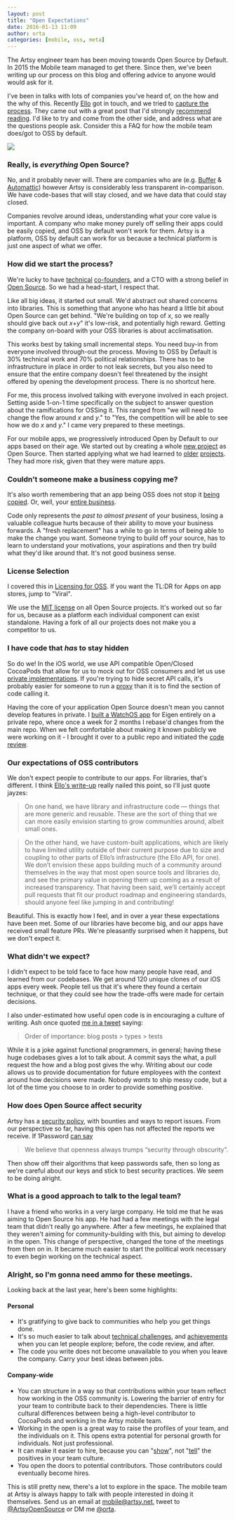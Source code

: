 ```yaml
---
layout: post
title: "Open Expectations"
date: 2016-01-13 11:09
author: orta
categories: [mobile, oss, meta]
---
```


The Artsy engineer team has been moving towards Open Source by Default. In 2015 the Mobile team managed to get there. Since then, we've been writing up our process on this blog and offering advice to anyone would would ask for it.

I've been in talks with lots of companies you've heard of, on the how and the why of this. Recently [Ello](https://ello.co) got in touch, and we tried to [capture the process](https://en.wikipedia.org/wiki/Dyson_sphere).  They came out with a great post that I'd strongly [recommend reading](https://ello.co/jayzes/post/tqLL-Z8U8GfbDySRk6wbKg). I'd like to try and come from the other side, and address what are the questions people ask. Consider this a FAQ for how the mobile team does/got to OSS by default.

<!-- more -->

<img src = "https://d324imu86q1bqn.cloudfront.net/uploads/asset/attachment/3421690/ello-optimized-08acbd80.gif">

### Really, is _everything_ Open Source?

No, and it probably never will. There are companies who are (e.g. [Buffer](https://buffer.com/transparency) & [Automattic](https://automattic.com)) however Artsy is considerably less transparent in-comparison. We have code-bases that will stay closed, and we have data that could stay closed.

Companies revolve around ideas, understanding what your core value is important. A company who make money purely off selling their apps could be easily copied, and OSS by default won't work for them. Artsy is a platform, OSS by default can work for us because a technical platform is just one aspect of what we offer.

### How did we start the process?

We're lucky to have [technical](http://www.forbes.com/special-report/2014/30-under-30/art-and-style.html) [co-founders](https://www.linkedin.com/in/sebastiancwilich), and a CTO with a strong belief in [Open Source](http://code.dblock.org/2015/02/09/becoming-open-source-by-default.html). So we had a head-start, I respect that.

Like all big ideas, it started out small. We'd abstract out shared concerns into libraries. This is something that anyone who has heard a little bit about Open Source can get behind. "We're building on top of _x_, so we really should give back out _x_+_y_" it's low-risk, and potentially high reward. Getting the company on-board with your OSS libraries is about acclimatisation.

This works best by taking small incremental steps. You need buy-in from everyone involved through-out the process. Moving to OSS by Default is 30% technical work and 70% political relationships. There has to be infrastructure in place in order to not leak secrets, but you also need to ensure that the entire company doesn't feel threatened by the insight offered by opening the development process. There is no shortcut here.

For me, this process involved talking with everyone involved in each project. Setting aside 1-on-1 time specifically on the subject to answer question about the ramifications for OSSing it. This ranged from "we will need to change the flow around _x_ and _y_." to "Yes, the competition will be able to see how we do _x_ and _y_." I came very prepared to these meetings.

For our mobile apps, we progressively introduced Open by Default to our apps based on their age. We started out by creating a whole [new project](/blog/2014/11/13/eidolon-retrospective/) as Open Source. Then started applying what we had learned to [older](/blog/2015/04/28/how-we-open-sourced-eigen/) [projects](/blog/2015/08/06/open-sourcing-energy/). They had more risk, given that they were mature apps.

### Couldn't someone make a business copying me?

It's also worth remembering that an app being OSS does not stop it [being copied](http://venturebeat.com/2014/03/30/threes-vs-2048-when-rip-offs-do-better-than-the-original-game/). Or, well, your [entire business](http://www.bloomberg.com/bw/articles/2012-02-29/the-germany-website-copy-machine).

Code only represents the _past to almost present_ of your business, losing a valuable colleague hurts because of their ability to move your business forwards. A "fresh replacement" has a while to go in terms of being able to make the change you want. Someone trying to build off your source, has to learn to understand your motivations, your aspirations and then try build what they'd like around that. It's not good business sense.

### License Selection

I covered this in [Licensing for OSS](/blog/2015/12/10/License-and-You/). If you want the TL:DR for Apps on app stores, jump to "Viral".

We use the [MIT license](https://en.wikipedia.org/wiki/MIT_License) on all Open Source projects. It's worked out so far for us, because as a platform each individual component can exist standalone. Having a fork of all our projects does not make you a competitor to us.

### I have code that _has_ to stay hidden

So do we! In the iOS world, we use API compatible Open/Closed CocoaPods that allow for us to mock out for OSS consumers and let us use [private implementations](/blog/2014/06/20/artsys-first-closed-source-pod/). If you're trying to hide secret API calls, it's probably easier for someone to run a [proxy](http://www.charlesproxy.com) than it is to find the section of code calling it.

Having the core of your application Open Source doesn't mean you cannot develop features in private. I [built a WatchOS app](https://github.com/artsy/eigen/pull/302) for Eigen entirely on a private repo, where once a week for 2 months I rebase'd changes from the main repo. When we felt comfortable about making it known publicly we were working on it - I brought it over to a public repo and initiated the [code review](https://github.com/artsy/eigen/pull/302).

### Our expectations of OSS contributors

We don't expect people to contribute to our apps. For libraries, that's different. I think [Ello's write-up](https://ello.co/jayzes/post/tqLL-Z8U8GfbDySRk6wbKg) really nailed this point, so I'll just quote jayzes:

> On one hand, we have library and infrastructure code — things that are more generic and reusable. These are the sort of thing that we can more easily envision starting to grow communities around, albeit small ones.

> On the other hand, we have custom-built applications, which are likely to have limited utility outside of their current purpose due to size and coupling to other parts of Ello’s infrastructure (the Ello API, for one). We don’t envision these apps building much of a community around themselves in the way that most open source tools and libraries do, and see the primary value in opening them up coming as a result of increased transparency. That having been said, we’ll certainly accept pull requests that fit our product roadmap and engineering standards, should anyone feel like jumping in and contributing!

Beautiful. This is exactly how I feel, and in over a year these expectations have been met. Some of our libraries have become big, and our apps have received small feature PRs. We're pleasantly surprised when it happens, but we don't expect it.

### What didn't we expect?

I didn't expect to be told face to face how many people have read, and learned from our codebases. We get around 120 unique clones of our iOS apps every week. People tell us that it's where they found a certain technique, or that they could see how the trade-offs were made for certain decisions.

I also under-estimated how useful open code is in encouraging a culture of writing. Ash once quoted [me in a tweet](https://twitter.com/ashfurrow/status/676814159363842048) saying:

> Order of importance: blog posts > types > tests

While it is a joke against functional programmers, in general; having these huge codebases gives a lot to talk about. A commit says the what, a pull request the how and a blog post gives the why. Writing about our code allows us to provide documentation for future employees with the context around how decisions were made. Nobody _wants_ to ship messy code, but a lot of the time you choose to in order to provide something positive.

### How does Open Source affect security

Artsy has a [security policy](https://www.artsy.net/security), with bounties and ways to report issues. From our perspective so far, having this open has not affected the reports we receive. If 1Password [can say](https://teams.1password.com/white-paper/1Password%20for%20Teams%20White%20Paper.pdf)

> We believe that openness always trumps “security through obscurity”.

Then show off their algorithms that keep passwords safe, then so long as we're careful about our keys and stick to best security practices. We seem to be doing alright.


### What is a good approach to talk to the legal team?

I have a friend who works in a very large company. He told me that he was aiming to Open Source his app. He had had a few meetings with the legal team that didn't really go anywhere. After a few meetings, he explained that they weren't aiming for community-building with this, but aiming to develop in the open. This change of perspective, changed the tone of the meetings from then on in. It became much easier to start the political work necessary to even begin working on the technical aspect.

### Alright, so I'm gonna need ammo for these meetings.

Looking back at the last year, here's been some highlights:

#### Personal

* It's gratifying to give back to communities who help you get things done.
* It's so much easier to talk about [technical challenges](https://github.com/artsy/eigen/issues/586), and [achievements](/blog/2015/12/15/Automating-Testflight-Deploys/) when you can let people explore; before, the code review, and after.
* The code you write does not become unavailable to you when you leave the company. Carry your best ideas between jobs.

#### Company-wide

* You can structure in a way so that contributions within your team reflect how working in the OSS community is. Lowering the barrier of entry for your team to contribute back to their dependencies. There is little cultural differences between being a high-level contributor to CocoaPods and working in the Artsy mobile team.
* Working in the open is a great way to raise the profiles of your team, and the individuals on it. This opens extra potential for personal growth for individuals. Not just professional.
* It can make it easier to hire, because you can "[show](https://github.com/artsy/mobile/)", not "[tell](https://www.artsy.net/article/artsy-jobs-mobile-engineer)" the positives in your team culture.
* You open the doors to potential contributors. Those contributors could eventually become hires.

This is still pretty new, there's a lot to explore in the space. The mobile team at Artsy is always happy to talk with people interested in doing it themselves. Send us an email at [mobile@artsy.net](mailto:mobile@artsy.net), tweet to [@ArtsyOpenSource](https://twitter.com/ArtsyOpenSource) or DM me [@orta](https://twitter.com/orta).
